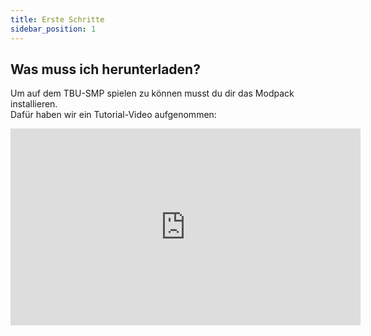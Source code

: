 ```yaml
---
title: Erste Schritte
sidebar_position: 1
---
```


## Was muss ich herunterladen?
Um auf dem TBU-SMP spielen zu können musst du dir das Modpack installieren.  
Dafür haben wir ein Tutorial-Video aufgenommen:

<iframe width="560" height="315" src="https://www.youtube-nocookie.com/embed/dQw4w9WgXcQ" title="YouTube video player" frameborder="0" allow="accelerometer; autoplay; clipboard-write; encrypted-media; gyroscope; picture-in-picture" allowfullscreen></iframe>
